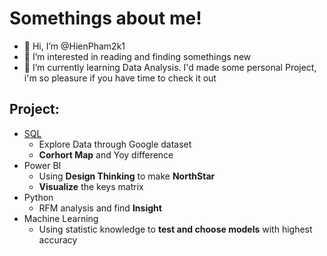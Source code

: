 # Somethings about me!
- 👋 Hi, I’m @HienPham2k1
- 👀 I’m interested in reading and finding somethings new
- 🌱 I’m currently learning Data Analysis.
  I'd made some personal Project, i'm so pleasure if you have time to check it out
## Project: 
- [SQL](https://github.com/HienPham2k1/SQL)
  - Explore Data through Google dataset
  - **Corhort Map** and Yoy difference 
- Power BI
  - Using **Design Thinking** to make **NorthStar**
  - **Visualize** the keys matrix 
- Python
  - RFM analysis and find **Insight**
- Machine Learning
  - Using statistic knowledge to **test and choose models** with highest accuracy
<!---
HienPham2k1/HienPham2k1 is a ✨ special ✨ repository because its `README.md` (this file) appears on your GitHub profile.
You can click the Preview link to take a look at your changes.
--->
